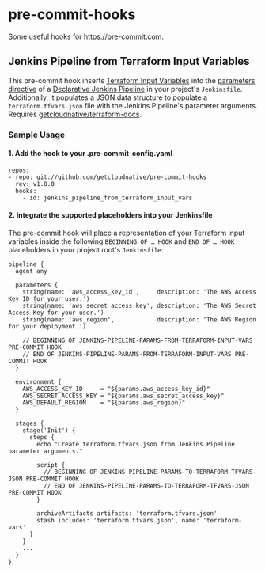 # pre-commit-hooks

Some useful hooks for https://pre-commit.com.

## Jenkins Pipeline from Terraform Input Variables

This pre-commit hook inserts [Terraform Input Variables](https://www.terraform.io/intro/getting-started/variables.html) into the [parameters directive](https://jenkins.io/doc/book/pipeline/syntax/#parameters) of a [Declarative Jenkins Pipeline](https://jenkins.io/doc/book/pipeline/syntax/#declarative-pipeline) in your project's `Jenkinsfile`. Additionally, it populates a JSON data structure to populate a `terraform.tfvars.json` file with the Jenkins Pipeline's parameter arguments. Requires [getcloudnative/terraform-docs](https://github.com/getcloudnative/terraform-docs).

### Sample Usage

#### 1. Add the hook to your .pre-commit-config.yaml

```
repos:
- repo: git://github.com/getcloudnative/pre-commit-hooks
  rev: v1.0.0
  hooks:
    - id: jenkins_pipeline_from_terraform_input_vars
```

#### 2. Integrate the supported placeholders into your Jenkinsfile

The pre-commit hook will place a representation of your Terraform input variables inside the following `BEGINNING OF … HOOK` and `END OF … HOOK` placeholders in your project root's `Jenkinsfile`:

```
pipeline {
  agent any

  parameters {
    string(name: 'aws_access_key_id',     description: 'The AWS Access Key ID for your user.')
    string(name: 'aws_secret_access_key', description: 'The AWS Secret Access Key for your user.')
    string(name: 'aws_region',            description: 'The AWS Region for your deployment.')

    // BEGINNING OF JENKINS-PIPELINE-PARAMS-FROM-TERRAFORM-INPUT-VARS PRE-COMMIT HOOK
    // END OF JENKINS-PIPELINE-PARAMS-FROM-TERRAFORM-INPUT-VARS PRE-COMMIT HOOK
  }

  environment {
    AWS_ACCESS_KEY_ID     = "${params.aws_access_key_id}"
    AWS_SECRET_ACCESS_KEY = "${params.aws_secret_access_key}"
    AWS_DEFAULT_REGION    = "${params.aws_region}"
  }

  stages {
    stage('Init') {
      steps {
        echo "Create terraform.tfvars.json from Jenkins Pipeline parameter arguments."

        script {
          // BEGINNING OF JENKINS-PIPELINE-PARAMS-TO-TERRAFORM-TFVARS-JSON PRE-COMMIT HOOK
          // END OF JENKINS-PIPELINE-PARAMS-TO-TERRAFORM-TFVARS-JSON PRE-COMMIT HOOK
        }

        archiveArtifacts artifacts: 'terraform.tfvars.json'
        stash includes: 'terraform.tfvars.json', name: 'terraform-vars'
      }
    }
    ...
  }
}
```
